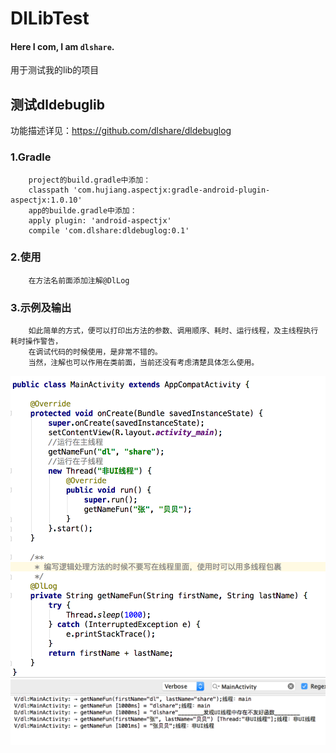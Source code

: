 # DlLibTest 
#### Here I com, I am `dlshare`.
用于测试我的lib的项目
## 测试dldebuglib
功能描述详见：https://github.com/dlshare/dldebuglog
### 1.Gradle
        project的build.gradle中添加：
        classpath 'com.hujiang.aspectjx:gradle-android-plugin-aspectjx:1.0.10'
        app的builde.gradle中添加：
        apply plugin: 'android-aspectjx'
        compile 'com.dlshare:dldebuglog:0.1'
### 2.使用
        在方法名前面添加注解@DlLog
### 3.示例及输出
        如此简单的方式，便可以打印出方法的参数、调用顺序、耗时、运行线程，及主线程执行耗时操作警告，
        在调试代码的时候使用，是非常不错的。
        当然，注解也可以作用在类前面，当前还没有考虑清楚具体怎么使用。
![image](https://github.com/dlshare/DlLibTest/blob/master/screenshot/dldebuglib_use01.png)
![image](https://github.com/dlshare/DlLibTest/blob/master/screenshot/dldebuglib_effect01.png)
        
